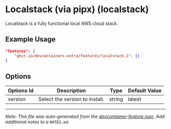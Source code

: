 
# Localstack (via pipx) (localstack)

Localstack is a fully functional local AWS cloud stack.

## Example Usage

```json
"features": {
    "ghcr.io/devcontainers-extra/features/localstack:2": {}
}
```

## Options

| Options Id | Description | Type | Default Value |
|-----|-----|-----|-----|
| version | Select the version to install. | string | latest |



---

_Note: This file was auto-generated from the [devcontainer-feature.json](devcontainer-feature.json).  Add additional notes to a `NOTES.md`._
